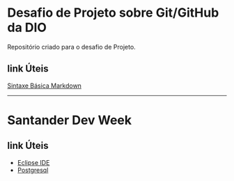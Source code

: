 # Desafio de Projeto sobre Git/GitHub da DIO
Repositório criado para o desafio de Projeto.

## link Úteis

[Sintaxe Básica Markdown](https://www.markdownguide.org/basic-syntax/)

---

# Santander Dev Week

## link Úteis

- [Eclipse IDE](https://www.eclipse.org/ide/)
- [Postgresql](https://www.postgresql.org/)
